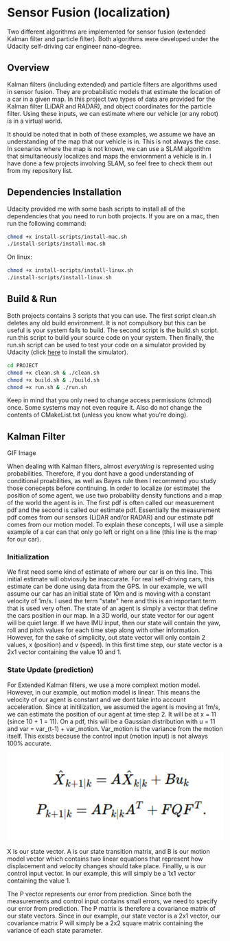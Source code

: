 # Sensor Fusion (localization)
Two different algorithms are implemented for sensor fusion (extended Kalman filter and particle filter). Both algorithms were developed under the Udacity self-driving car engineer nano-degree.

## Overview
Kalman filters (including extended) and particle filters are algorithms used in sensor fusion. They are probabilistic models that estimate the location of a car in a given map. In this project two types of data are provided for the Kalman filter (LiDAR and RADAR), and object coordinates for the particle filter. Using these inputs, we can estimate where our vehicle (or any robot) is in a virtual world.

It should be noted that in both of these examples, we assume we have an understanding of the map that our vehicle is in. This is not always the case. In scenarios where the map is not known, we can use a SLAM algorithm that simultaneously localizes and maps the enviornment a vehicle is in. I have done a few projects involving SLAM, so feel free to check them out from my repository list.

## Dependencies Installation
Udacity provided me with some bash scripts to install all of the dependencies that you need to run both projects. If you are on a mac, then run the following command:
```bash
chmod +x install-scripts/install-mac.sh
./install-scripts/install-mac.sh
```
On linux:
```bash
chmod +x install-scripts/install-linux.sh
./install-scripts/install-linux.sh
```

## Build & Run
Both projects contains 3 scripts that you can use. The first script clean.sh deletes any old build environment. It is not compulsory but this can be useful is your system fails to build. The second script is the build.sh script. run this script to build your source code on your system. Then finally, the run.sh script can be used to test your code on a simulator provided by Udacity (click [here](https://github.com/udacity/self-driving-car-sim/releases) to install the simulator).
```bash
cd PROJECT
chmod +x clean.sh & ./clean.sh
chmod +x build.sh & ./build.sh
chmod +x run.sh & ./run.sh
```
Keep in mind that you only need to change access permissions (chmod) once. Some systems may not even require it. Also do not change the contents of CMakeList.txt (unless you know what you're doing).

## Kalman Filter
GIF Image

When dealing with Kalman filters, almost <i>everything</i> is represented using probabilities. Therefore, if you dont have a good understanding of conditional proabilities, as well as Bayes rule then I recommend you study those conecepts before continuing. In order to localize (or estimate) the position of some agent, we use two probability density functions and a map of the world the agent is in. The first pdf is often called our measurement pdf and the second is called our estimate pdf. Essentially the measurement pdf comes from our sensors (LiDAR and/or RADAR) and our estimate pdf comes from our motion model. To explain these concepts, I will use a simple example of a car can that only go left or right on a line (this line is the map for our car).

### Initialization
We first need some kind of estimate of where our car is on this line. This initial estimate will obviosuly be inaccurate. For real self-driving cars, this estimate can be done using data from the GPS. In our example, we will assume our car has an initial state of 10m and is moving with a constant velocity of 1m/s. I used the term "state" here and this is an important term that is used very often. The state of an agent is simply a vector that define the cars position in our map. In a 3D world, our state vector for our agent will be quiet large. If we have IMU input, then our state will contain the yaw, roll and pitch values for each time step along with other information. However, for the sake of simplicity, out state vector will only contain 2 values, x (position) and v (speed). In this first time step, our state vector is a 2x1 vector containing the value 10 and 1.

### State Update (prediction)
For Extended Kalman filters, we use a more complext motion model. However, in our example, out motion model is linear. This means the velocity of our agent is constant and we dont take into account acceleration. Since at initilization, we assumed the agent is moving at 1m/s, we can estimate the position of our agent at time step 2. It will be at x = 11 (since 10 + 1 = 11). On a pdf, this will be a Gaussian distribution with u = 11 and var = var_(t-1) + var_motion. Var_motion is the variance from the motion itself. This exists because the control input (motion input) is not always 100% accurate.

<img src="media/state_update.png"
     alt="state update equations."
     style="text-align:center" />

X is our state vector. A is our state transition matrix, and B is our motion model vector which contains two linear equations that represent how displacement and velocity changes should take place. Finallly, u is our control input vector. In our example, this will simply be a 1x1 vector containing the value 1.

The P vector represents our error from prediction. Since both the measurements and control input contains small errors, we need to specify our error from prediction. The P matrix is therefore a covariance matrix of our state vectors. Since in our example, our state vector is a 2x1 vector, our covariance matrix P will simply be a 2x2 square matrix containing the variance of each state parameter.


